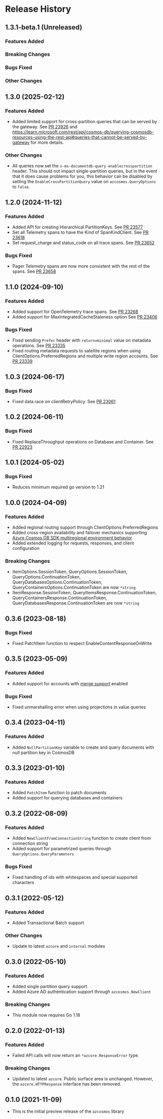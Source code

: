 # Release History

## 1.3.1-beta.1 (Unreleased)

### Features Added

### Breaking Changes

### Bugs Fixed

### Other Changes

## 1.3.0 (2025-02-12)

### Features Added
* Added limited support for cross-partition queries that can be served by the gateway. See [PR 23926](https://github.com/Azure/azure-sdk-for-go/pull/23926) and <https://learn.microsoft.com/rest/api/cosmos-db/querying-cosmosdb-resources-using-the-rest-api#queries-that-cannot-be-served-by-gateway> for more details.

### Other Changes
* All queries now set the `x-ms-documentdb-query-enablecrosspartition` header. This should not impact single-partition queries, but in the event that it does cause problems for you, this behavior can be disabled by setting the `EnableCrossPartitionQuery` value on `azcosmos.QueryOptions` to `false`.

## 1.2.0 (2024-11-12)

### Features Added
* Added API for creating Hierarchical PartitionKeys. See [PR 23577](https://github.com/Azure/azure-sdk-for-go/pull/23577)
* Set all Telemetry spans to have the Kind of SpanKindClient. See [PR 23618](https://github.com/Azure/azure-sdk-for-go/pull/23618)
* Set request_charge and status_code on all trace spans. See [PR 23652](https://github.com/Azure/azure-sdk-for-go/pull/23652)

### Bugs Fixed
* Pager Telemetry spans are now more consistent with the rest of the spans. See [PR 23658](https://github.com/Azure/azure-sdk-for-go/pull/23658)

## 1.1.0 (2024-09-10)

### Features Added
* Added support for OpenTelemetry trace spans. See [PR 23268](https://github.com/Azure/azure-sdk-for-go/pull/23268)
* Added support for MaxIntegratedCacheStaleness option See [PR 23406](https://github.com/Azure/azure-sdk-for-go/pull/23406)

### Bugs Fixed
* Fixed sending `Prefer` header with `return=minimal` value on metadata operations. See [PR 23335](https://github.com/Azure/azure-sdk-for-go/pull/23335)
* Fixed routing metadata requests to satellite regions when using ClientOptions.PreferredRegions and multiple write region accounts. See [PR 23339](https://github.com/Azure/azure-sdk-for-go/pull/23339)

## 1.0.3 (2024-06-17)

### Bugs Fixed

* Fixed data race on clientRetryPolicy. See [PR 23061](https://github.com/Azure/azure-sdk-for-go/pull/23061)

## 1.0.2 (2024-06-11)

### Bugs Fixed

* Fixed ReplaceThroughput operations on Database and Container. See [PR 22923](https://github.com/Azure/azure-sdk-for-go/pull/22923)

## 1.0.1 (2024-05-02)

### Bugs Fixed

* Reduces minimum required go version to 1.21

## 1.0.0 (2024-04-09)

### Features Added
* Added regional routing support through ClientOptions.PreferredRegions
* Added cross-region availability and failover mechanics supporting [Azure Cosmos DB SDK multiregional environment behavior](https://learn.microsoft.com/azure/cosmos-db/nosql/troubleshoot-sdk-availability)
* Added extended logging for requests, responses, and client configuration

### Breaking Changes
* ItemOptions.SessionToken, QueryOptions.SessionToken, QueryOptions.ContinuationToken, QueryDatabasesOptions.ContinuationToken, QueryContainersOptions.ContinuationToken are now `*string`
* ItemResponse.SessionToken, QueryItemsResponse.ContinuationToken, QueryContainersResponse.ContinuationToken, QueryDatabasesResponse.ContinuationToken are now `*string`

## 0.3.6 (2023-08-18)

### Bugs Fixed
* Fixed PatchItem function to respect EnableContentResponseOnWrite

## 0.3.5 (2023-05-09)

### Features Added
* Added support for accounts with [merge support](https://aka.ms/cosmosdbsdksupportformerge) enabled

### Bugs Fixed
* Fixed unmarshalling error when using projections in value queries

## 0.3.4 (2023-04-11)

### Features Added
* Added `NullPartitionKey` variable to create and query documents with null partition key in CosmosDB

## 0.3.3 (2023-01-10)

### Features Added
* Added `PatchItem` function to patch documents
* Added support for querying databases and containers

## 0.3.2 (2022-08-09)

### Features Added
* Added `NewClientFromConnectionString` function to create client from connection string
* Added support for parametrized queries through `QueryOptions.QueryParameters`

### Bugs Fixed
* Fixed handling of ids with whitespaces and special supported characters

## 0.3.1 (2022-05-12)

### Features Added

* Added Transactional Batch support

### Other Changes
* Update to latest `azcore` and `internal` modules

## 0.3.0 (2022-05-10)

### Features Added
* Added single partition query support.
* Added Azure AD authentication support through `azcosmos.NewClient`

### Breaking Changes
* This module now requires Go 1.18

## 0.2.0 (2022-01-13)

### Features Added
* Failed API calls will now return an `*azcore.ResponseError` type.

### Breaking Changes
* Updated to latest `azcore`. Public surface area is unchanged.  However, the `azcore.HTTPResponse` interface has been removed.

## 0.1.0 (2021-11-09)
* This is the initial preview release of the `azcosmos` library
